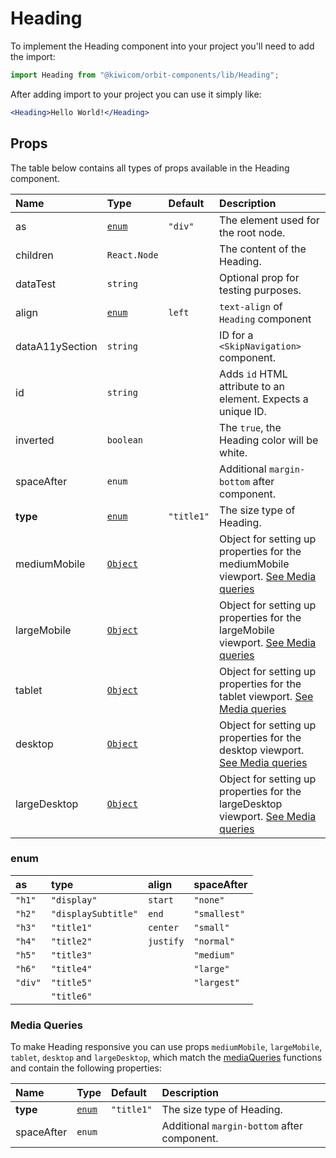 # Heading

To implement the Heading component into your project you'll need to add the import:

```jsx
import Heading from "@kiwicom/orbit-components/lib/Heading";
```

After adding import to your project you can use it simply like:

```jsx
<Heading>Hello World!</Heading>
```

## Props

The table below contains all types of props available in the Heading component.

| Name            | Type                       | Default    | Description                                                                                         |
| :-------------- | :------------------------- | :--------- | :-------------------------------------------------------------------------------------------------- |
| as              | [`enum`](#enum)            | `"div"`    | The element used for the root node.                                                                 |
| children        | `React.Node`               |            | The content of the Heading.                                                                         |
| dataTest        | `string`                   |            | Optional prop for testing purposes.                                                                 |
| align           | [`enum`](#enum)            | `left`     | `text-align` of `Heading` component                                                                 |
| dataA11ySection | `string`                   |            | ID for a `<SkipNavigation>` component.                                                              |
| id              | `string`                   |            | Adds `id` HTML attribute to an element. Expects a unique ID.                                        |
| inverted        | `boolean`                  |            | The `true`, the Heading color will be white.                                                        |
| spaceAfter      | `enum`                     |            | Additional `margin-bottom` after component.                                                         |
| **type**        | [`enum`](#enum)            | `"title1"` | The size type of Heading.                                                                           |
| mediumMobile    | [`Object`](#media-queries) |            | Object for setting up properties for the mediumMobile viewport. [See Media queries](#media-queries) |
| largeMobile     | [`Object`](#media-queries) |            | Object for setting up properties for the largeMobile viewport. [See Media queries](#media-queries)  |
| tablet          | [`Object`](#media-queries) |            | Object for setting up properties for the tablet viewport. [See Media queries](#media-queries)       |
| desktop         | [`Object`](#media-queries) |            | Object for setting up properties for the desktop viewport. [See Media queries](#media-queries)      |
| largeDesktop    | [`Object`](#media-queries) |            | Object for setting up properties for the largeDesktop viewport. [See Media queries](#media-queries) |

### enum

| as      | type                | align     | spaceAfter   |
| :------ | :------------------ | :-------- | :----------- |
| `"h1"`  | `"display"`         | `start`   | `"none"`     |
| `"h2"`  | `"displaySubtitle"` | `end`     | `"smallest"` |
| `"h3"`  | `"title1"`          | `center`  | `"small"`    |
| `"h4"`  | `"title2"`          | `justify` | `"normal"`   |
| `"h5"`  | `"title3"`          |           | `"medium"`   |
| `"h6"`  | `"title4"`          |           | `"large"`    |
| `"div"` | `"title5"`          |           | `"largest"`  |
|         | `"title6"`          |           |

### Media Queries

To make Heading responsive you can use props `mediumMobile`, `largeMobile`, `tablet`, `desktop` and `largeDesktop`,
which match the [mediaQueries](https://github.com/kiwicom/orbit/tree/master/packages/orbit-components/src/utils/mediaQuery) functions and contain the following properties:

| Name       | Type            | Default    | Description                                 |
| :--------- | :-------------- | :--------- | :------------------------------------------ |
| **type**   | [`enum`](#enum) | `"title1"` | The size type of Heading.                   |
| spaceAfter | `enum`          |            | Additional `margin-bottom` after component. |
